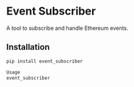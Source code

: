 # Event Subscriber

A tool to subscribe and handle Ethereum events.

## Installation

```bash
pip install event_subscriber

Usage
event_subscriber